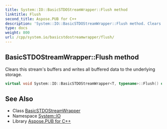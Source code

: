 ```yaml
---
title: System::IO::BasicSTDOStreamWrapper::Flush method
linktitle: Flush
second_title: Aspose.PUB for C++
description: 'System::IO::BasicSTDOStreamWrapper::Flush method. Clears this stream''s buffers and writes all buffered data to the underlying storage in C++.'
type: docs
weight: 800
url: /cpp/system.io/basicstdostreamwrapper/flush/
---
```

## BasicSTDOStreamWrapper::Flush method


Clears this stream's buffers and writes all buffered data to the underlying storage.

```cpp
virtual void System::IO::BasicSTDOStreamWrapper<T, typename>::Flush() override
```

## See Also

* Class [BasicSTDOStreamWrapper](../)
* Namespace [System::IO](../../)
* Library [Aspose.PUB for C++](../../../)
